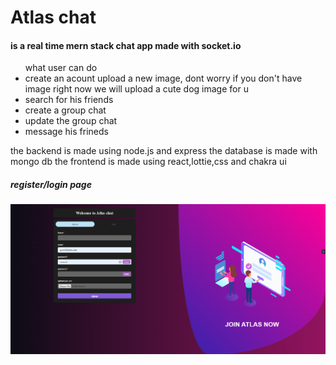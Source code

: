 <h1>Atlas chat</h1>
<h4>
is a real time mern stack chat app made with socket.io
</h4>



<ul>
what user can do

<li>
create an acount upload a new image, dont worry if you don't have image right now we will upload a cute dog image for u
</li>
<li>
search for his friends
</li>
<li>
create a group chat
</li>

<li>
update the group chat
</li>

<li>
message his frineds 
</li>


</ul>



<p>
the backend is made using node.js and express
the database is made with mongo db 
the frontend is made using react,lottie,css and chakra ui

</p>
<h5>
register/login page
</h5>
<img src="./readmeimages/Screenshot 2023-10-05 132617.png">


